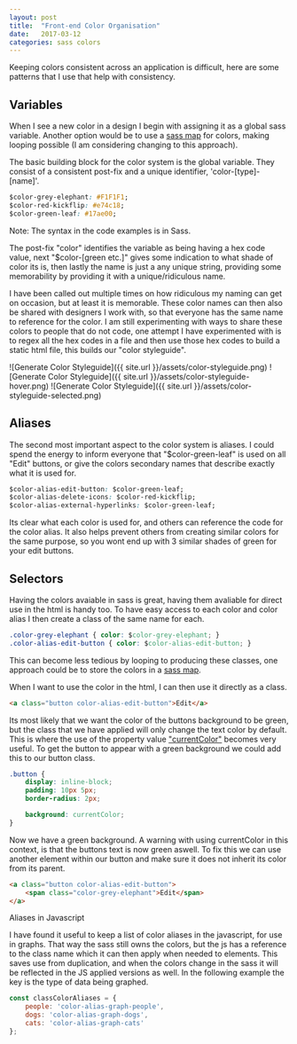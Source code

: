 ```yaml
---
layout: post
title:  "Front-end Color Organisation"
date:   2017-03-12
categories: sass colors
---
```


Keeping colors consistent across an application is difficult, here are some patterns that I use that help with consistency.

## Variables
When I see a new color in a design I begin with assigning it as a global sass variable. Another option would be to use a [sass map](http://sass-lang.com/documentation/file.SASS_REFERENCE.html#maps) for colors, making looping possible (I am considering changing to this approach).

The basic building block for the color system is the global variable. They consist of a consistent post-fix and a unique identifier, 'color-[type]-[name]'.
```css
$color-grey-elephant: #F1F1F1;
$color-red-kickflip: #e74c18;
$color-green-leaf: #17ae00;
```
Note: The syntax in the code examples is in Sass.

The post-fix "color" identifies the variable as being having a hex code value, next "$color-[green etc.]" gives some indication to what shade of color its is, then lastly the name is just a any unique string, providing some memorability by providing it with a unique/ridiculous name.

I have been called out multiple times on how ridiculous my naming can get on occasion, but at least it is memorable. These color names can then also be shared with designers I work with, so that everyone has the same name to reference for the color. I am still experimenting with ways to share these colors to people that do not code, one attempt I have experimented with is to regex all the hex codes in a file and then use those hex codes to build a static html file, this builds our "color styleguide".

![Generate Color Styleguide]({{ site.url }}/assets/color-styleguide.png)
![Generate Color Styleguide]({{ site.url }}/assets/color-styleguide-hover.png)
![Generate Color Styleguide]({{ site.url }}/assets/color-styleguide-selected.png)

## Aliases

The second most important aspect to the color system is aliases. I could spend the energy to inform everyone that "$color-green-leaf" is used on all "Edit" buttons, or give the colors secondary names that describe exactly what it is used for.

```css
$color-alias-edit-button: $color-green-leaf;
$color-alias-delete-icons: $color-red-kickflip;
$color-alias-external-hyperlinks: $color-green-leaf;
```
Its clear what each color is used for, and others can reference the code for the color alias. It also helps prevent others from creating similar colors for the same purpose, so you wont end up with 3 similar shades of green for your edit buttons.

## Selectors

Having the colors avaiable in sass is great, having them avaliable for direct use in the html is handy too. To have easy access to each color and color alias I then create a class of the same name for each.

```css
.color-grey-elephant { color: $color-grey-elephant; }
.color-alias-edit-button { color: $color-alias-edit-button; }
```

This can become less tedious by looping to producing these classes, one approach could be to store the colors in a [sass map](http://sass-lang.com/documentation/file.SASS_REFERENCE.html#maps). 

When I want to use the color in the html, I can then use it directly as a class.

``` html
<a class="button color-alias-edit-button">Edit</a>
```

Its most likely that we want the color of the buttons background to be green, but the class that we have applied will only change the text color by default. This is where the use of the property value ["currentColor"](https://developer.mozilla.org/en/docs/Web/CSS/color_value#currentcolor_keyword) becomes very useful. To get the button to appear with a green background we could add this to our button class.

```css
.button {
	display: inline-block;
	padding: 10px 5px;
	border-radius: 2px;

	background: currentColor;
}
```

Now we have a green background. A warning with using currentColor in this context, is that the buttons text is now green aswell. To fix this we can use another element within our button and make sure it does not inherit its color from its parent.

``` html
<a class="button color-alias-edit-button">
	<span class="color-grey-elephant">Edit</span>
</a>
```

Aliases in Javascript

I have found it useful to keep a list of color aliases in the javascript, for use in graphs. That way the sass still owns the colors, but the js has a reference to the class name which it can then apply when needed to elements. This saves use from duplication, and when the colors change in the sass it will be reflected in the JS applied versions as well. In the following example the key is the type of data being graphed.

```javascript
const classColorAliases = {
	people: 'color-alias-graph-people',
	dogs: 'color-alias-graph-dogs',
	cats: 'color-alias-graph-cats'
};
```


